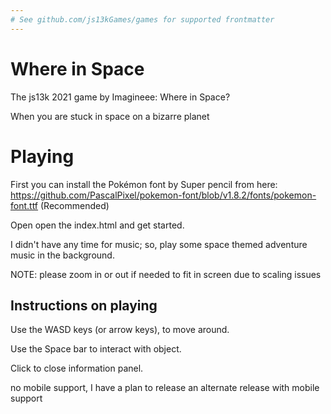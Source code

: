 ```yaml
---
# See github.com/js13kGames/games for supported frontmatter
---
```

# Where in Space
The js13k 2021 game by Imagineee: Where in Space?

When you are stuck in space on a bizarre planet

# Playing
First you can install the Pokémon font by Super pencil from here: https://github.com/PascalPixel/pokemon-font/blob/v1.8.2/fonts/pokemon-font.ttf (Recommended)

Open open the index.html and get started.

I didn't have any time for music; so, play some space themed adventure music in the background.

NOTE: please zoom in or out if needed to fit in screen due to scaling issues

## Instructions on playing
Use the WASD keys (or arrow keys), to move around.

Use the Space bar to interact with object.

Click to close information panel.

no mobile support, I have a plan to release an alternate release with mobile support